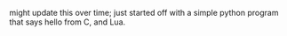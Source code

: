 might update this over time; just started off with a simple python program that says hello from C, and Lua.
